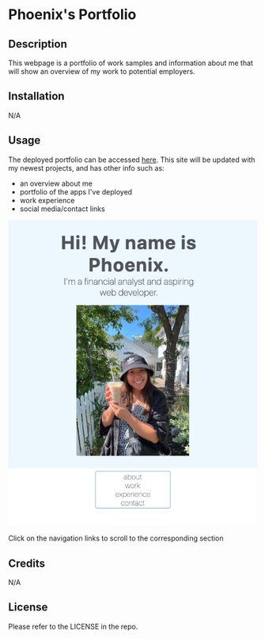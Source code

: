 # Phoenix's Portfolio

## Description

This webpage is a portfolio of work samples and information about me that will show an overview of my work to potential employers.

## Installation

N/A

## Usage

The deployed portfolio can be accessed [here](https://pholobo.github.io/phoenix-portfolio).
This site will be updated with my newest projects, and has other info such as:
- an overview about me
- portfolio of the apps I've deployed
- work experience
- social media/contact links

![profile-page](./assets/webpage-screenshot.png)

Click on the navigation links to scroll to the corresponding section

## Credits

N/A

## License

Please refer to the LICENSE in the repo.
